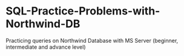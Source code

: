 # SQL-Practice-Problems-with-Northwind-DB
Practicing queries on Northwind Database with MS Server (beginner, intermediate and advance level)
